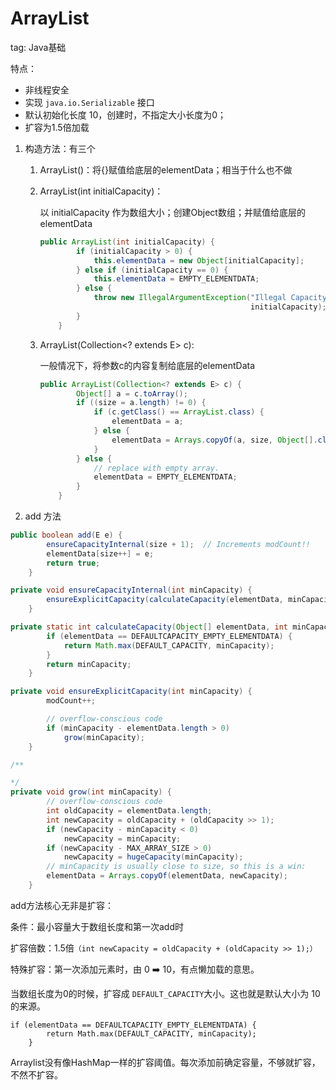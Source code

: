 # ArrayList

tag: Java基础

特点：

- 非线程安全
- 实现 `java.io.Serializable` 接口
- 默认初始化长度 10，创建时，不指定大小长度为0；
- 扩容为1.5倍加载
1. 构造方法：有三个
    1. ArrayList()：将{}赋值给底层的elementData；相当于什么也不做
    2. ArrayList(int initialCapacity)：
        
        以  initialCapacity 作为数组大小；创建Object数组；并赋值给底层的elementData
        
        ```java
        public ArrayList(int initialCapacity) {
                if (initialCapacity > 0) {
                    this.elementData = new Object[initialCapacity];
                } else if (initialCapacity == 0) {
                    this.elementData = EMPTY_ELEMENTDATA;
                } else {
                    throw new IllegalArgumentException("Illegal Capacity: "+
                                                       initialCapacity);
                }
            }
        ```
        
    3. ArrayList(Collection<? extends E> c):
        
        一般情况下，将参数c的内容复制给底层的elementData
        
        ```java
        public ArrayList(Collection<? extends E> c) {
                Object[] a = c.toArray();
                if ((size = a.length) != 0) {
                    if (c.getClass() == ArrayList.class) {
                        elementData = a;
                    } else {
                        elementData = Arrays.copyOf(a, size, Object[].class);
                    }
                } else {
                    // replace with empty array.
                    elementData = EMPTY_ELEMENTDATA;
                }
            }
        ```
        
2. add 方法

```java
public boolean add(E e) {
        ensureCapacityInternal(size + 1);  // Increments modCount!!
        elementData[size++] = e;
        return true;
    }

private void ensureCapacityInternal(int minCapacity) {
        ensureExplicitCapacity(calculateCapacity(elementData, minCapacity));
    }

private static int calculateCapacity(Object[] elementData, int minCapacity) {
        if (elementData == DEFAULTCAPACITY_EMPTY_ELEMENTDATA) {
            return Math.max(DEFAULT_CAPACITY, minCapacity);
        }
        return minCapacity;
    }

private void ensureExplicitCapacity(int minCapacity) {
        modCount++;

        // overflow-conscious code
        if (minCapacity - elementData.length > 0)
            grow(minCapacity);
    }

/**

*/
private void grow(int minCapacity) {
        // overflow-conscious code
        int oldCapacity = elementData.length;
        int newCapacity = oldCapacity + (oldCapacity >> 1);
        if (newCapacity - minCapacity < 0)
            newCapacity = minCapacity;
        if (newCapacity - MAX_ARRAY_SIZE > 0)
            newCapacity = hugeCapacity(minCapacity);
        // minCapacity is usually close to size, so this is a win:
        elementData = Arrays.copyOf(elementData, newCapacity);
    }

```

add方法核心无非是扩容：

条件：最小容量大于数组长度和第一次add时

扩容倍数：1.5倍`（int newCapacity = oldCapacity + (oldCapacity >> 1);）`

特殊扩容：第一次添加元素时，由 0 ➡️ 10，有点懒加载的意思。

当数组长度为0的时候，扩容成 `DEFAULT_CAPACITY`大小。这也就是默认大小为 10 的来源。

```
if (elementData == DEFAULTCAPACITY_EMPTY_ELEMENTDATA) {
        return Math.max(DEFAULT_CAPACITY, minCapacity);
    }

```

Arraylist没有像HashMap一样的扩容阈值。每次添加前确定容量，不够就扩容，不然不扩容。